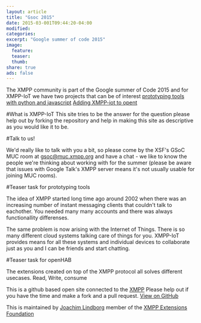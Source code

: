 ```yaml
---
layout: article
title: "Gsoc 2015"
date: 2015-03-001T09:44:20-04:00
modified:
categories: 
excerpt: "Google summer of code 2015"
image:
  feature:
  teaser:
  thumb:
share: true
ads: false
---
```


The XMPP community is part of the Google summer of Code 2015 and for XMPP-IoT we have two projects that can be of interest [prototyping tools with python and javascript](http://wiki.xmpp.org/web/Summer_of_Code_2015#Prototyping_tools.2C_for_Internet_of_Things_Using_SleekXMPP_and_Web)
[Adding XMPP-iot to opent](http://wiki.xmpp.org/web/Summer_of_Code_2015#Adding_XMPP-IoT_to_the_openHAB_smarthome_project_using_Smack)

#What is XMPP-IoT
This site tries to be the answer for the question please help out by forking the repository and help in making this site as descriptive as you would like it to be. 



#Talk to us!

We'd really like to talk with you a bit, so please come by the XSF's GSoC MUC room at gsoc@muc.xmpp.org and have a chat - we like to know the people we're thinking about working with for the summer (please be aware that issues with Google Talk's XMPP server means it's not usually usable for joining MUC rooms). 

#Teaser task for prototyping tools

The idea of XMPP started long time ago around 2002 when there was an increasing
number of instant messaging clients that couldn't talk to
eachother. You needed many many accounts and there was always
functionallity differenses.

The same problem is now arising with the Internet of Things. There is
so many different cloud systems talking care of things for
you. XMPP-IoT provides means for all these systems and individual
devices to collaborate just as you and I can be friends and start
chatting.

#Teaser task for openHAB

The extensions created on top of the XMPP protocol all solves
different usecases. Read, Write, consume 

This is a github based open site connected to the
[XMPP](http://xmpp.org/) Please help out if you have the time and make
a fork and a pull request. <a href="https://github.com/xmpp-iot/xmpp-iot.github.io" class="btn">View on GitHub</a>

This is maintained by [Joachim Lindborg](http://lsys.se/)  member of the  [XMPP Extensions Foundation](http://xmpp.org/about-xmpp/xsf/xsf-member-list/)
